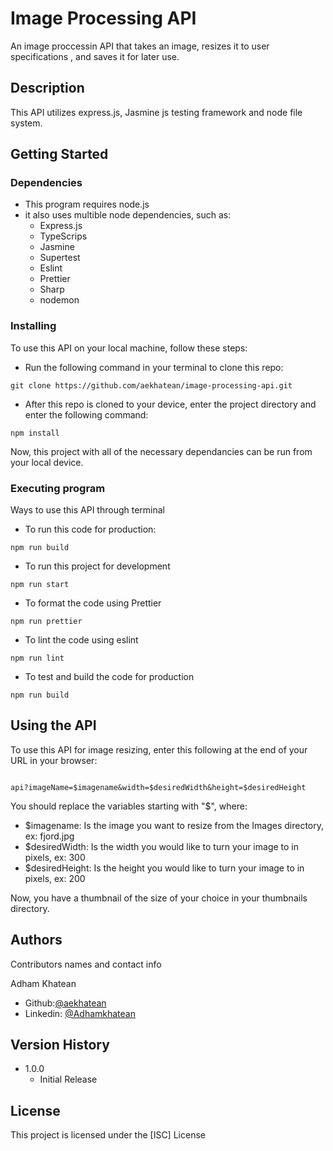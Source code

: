 # Image Processing API

An image proccessin API that takes an image, resizes it to user specifications , and saves it for later use.

## Description

This API utilizes express.js, Jasmine js testing framework and node file system.

## Getting Started

### Dependencies

- This program requires node.js
- it also uses multible node dependencies, such as:
  - Express.js
  - TypeScrips
  - Jasmine
  - Supertest
  - Eslint
  - Prettier
  - Sharp
  - nodemon

### Installing

To use this API on your local machine, follow these steps:

- Run the following command in your terminal to clone this repo:

```
git clone https://github.com/aekhatean/image-processing-api.git
```

- After this repo is cloned to your device, enter the project directory and enter the following command:

```
npm install
```

Now, this project with all of the necessary dependancies can be run from your local device.

### Executing program

Ways to use this API through terminal

- To run this code for production:

```
npm run build
```

- To run this project for development

```
npm run start
```

- To format the code using Prettier

```
npm run prettier
```

- To lint the code using eslint

```
npm run lint
```

- To test and build the code for production

```
npm run build
```

## Using the API

To use this API for image resizing, enter this following at the end of your URL in your browser:

```

api?imageName=$imagename&width=$desiredWidth&height=$desiredHeight

```

You should replace the variables starting with "$", where:

- $imagename: Is the image you want to resize from the Images directory, ex: fjord.jpg
- $desiredWidth: Is the width you would like to turn your image to in pixels, ex: 300
- $desiredHeight: Is the height you would like to turn your image to in pixels, ex: 200

Now, you have a thumbnail of the size of your choice in your thumbnails directory.

## Authors

Contributors names and contact info

Adham Khatean

- Github:[@aekhatean](https://github.com/aekhatean)
- Linkedin: [@Adhamkhatean](https://www.linkedin.com/in/adhamkhatean/)

## Version History

- 1.0.0
  - Initial Release

## License

This project is licensed under the [ISC] License

```

```
